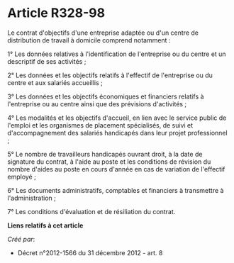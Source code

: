 # Article R328-98

Le contrat d'objectifs d'une entreprise adaptée ou d'un centre de distribution de travail à domicile comprend notamment : 

1° Les données relatives à l'identification de l'entreprise ou du centre et un descriptif de ses activités ; 

2° Les données et les objectifs relatifs à l'effectif de l'entreprise ou du centre et aux salariés accueillis ; 

3° Les données et les objectifs économiques et financiers relatifs à l'entreprise ou au centre ainsi que des prévisions
d'activités ; 

4° Les modalités et les objectifs d'accueil, en lien avec le service public de l'emploi et les organismes de placement
spécialisés, de suivi et d'accompagnement des salariés handicapés dans leur projet professionnel ; 

5° Le nombre de travailleurs handicapés ouvrant droit, à la date de signature du contrat, à l'aide au poste et les conditions
de révision du nombre d'aides au poste en cours d'année en cas de variation de l'effectif employé ; 

6° Les documents administratifs, comptables et financiers à transmettre à l'administration ; 

7° Les conditions d'évaluation et de résiliation du contrat.

**Liens relatifs à cet article**

_Créé par_:

  - Décret n°2012-1566 du 31 décembre 2012 - art. 8
